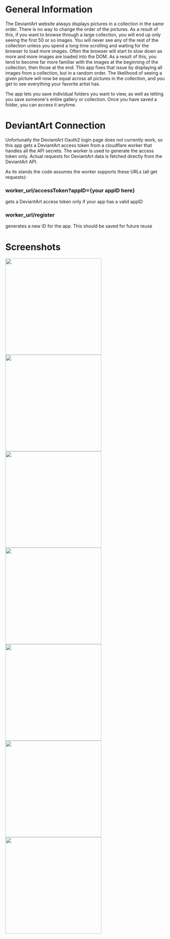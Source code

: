 # General Information

The DeviantArt website always displays pictures in a collection in the same order. There is no way to change the order of the pictures.
As a result of this, if you want to browse through a large collection, you will end up only seeing the first 50 or so images. You will
never see any of the rest of the collection unless you spend a long time scrolling and waiting for the browser to load more images.
Often the browser will start to slow down as more and more images are loaded into the DOM. As a result of this, you tend to become far
more familiar with the images at the beginning of the collection, then those at the end. This app fixes that issue by displaying all
images from a collection, but in a random order. The likelihood of seeing a given picture will now be equal across all pictures in the
collection, and you get to see everything your favorite artist has.

The app lets you save individual folders you want to view, as well as letting you save someone's entire gallery or collection. Once you 
have saved a folder, you can access it anytime.



# DeviantArt Connection
Unfortunatly the DeviantArt Oauth2 login page does not currently work, so this app gets a DeviantArt access token from a cloudflare worker
that handles all the API secrets. The worker is used to generate the access token only. Actual requests for DeviantArt data is fetched 
directly from the DeviantArt API.

As its stands the code assumes the worker supports these URLs (all get requests):

### worker_url/accessToken?appID={your appID here}
gets a DeviantArt access token only if your app has a valid appID

### worker_url/register
generates a new ID for the app. This should be saved for future reuse




# Screenshots
<img src="https://github.com/user-attachments/assets/a5f8bafe-b61c-41aa-89de-6be653371bff" width="300" />
<img src="https://github.com/user-attachments/assets/692124d7-be9f-4f33-8ec4-cc0f3433904b" width="300" />
<img src="https://github.com/user-attachments/assets/bf69053f-061f-4cc6-8030-ae9b85db452d" width="300" />
<img src="https://github.com/user-attachments/assets/7e9b8cd0-3e84-41b5-9fd1-e53a17cad938" width="300" />
<img src="https://github.com/user-attachments/assets/35a3b107-94a5-4850-bae3-7274ccea74ee" width="300" />
<img src="https://github.com/user-attachments/assets/fcf76efe-8c6b-4358-9126-181c795927b2" width="300" />
<img src="https://github.com/user-attachments/assets/6dc7e727-2102-47b5-a953-ed3b9582b44b" width="300" />

